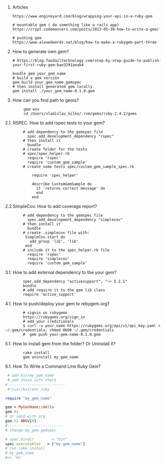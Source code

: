 1. Articles
      
       https://www.engineyard.com/blog/wrapping-your-api-in-a-ruby-gem
       
       # mountable gem ( do something like a rails app) 
       https://crypt.codemancers.com/posts/2013-05-30-how-to-write-a-gem/
       
       # pushing gem
       https://www.alexedwards.net/blog/how-to-make-a-rubygem-part-three
1. How to generate own gem?
       
       # https://blog.faodailtechnology.com/step-by-step-guide-to-publish-your-first-ruby-gem-bae3291aeab4
      
       bundle gem your_gem_name
       # build a gem version
       gem build your_gem_name.gemspec
       # then install generated gem locally
       gem install ./your_gem_name-0.1.0.gem
2. How can you find path to gems?
            
            gem env
            cd /Users/vladislav_hilko/.rvm/gems/ruby-2.4.2/gems

2.1. RSPEC. How to add rspec tests to your gem?
            
            # add dependency to the gemspec file 
              spec.add_development_dependency "rspec"
            # then install it
              bundle
            # create folder for the tests
            # spec/spec_helper.rb
              require 'rspec'
              require 'custom_gem_sample'
            # create some tests spec/custom_gem_sample_spec.rb
               
                require 'spec_helper'

                describe CustomGemSample do
                  it 'returns correct message' do
                  end
                end        
2.2 SimpleCov. How to add coverage report?
            
            # add dependency to the gemspec file 
              spec.add_development_dependency "simplecov"
            # then install it
              bundle
            # create .simplecov file with:
             SimpleCov.start do
               add_group 'lib', 'lib'
             end
            # include it to the spec_helper.rb file
              require 'rspec'
              require 'simplecov'
              require 'custom_gem_sample'
            
 3.1. How to add external dependency to the your gem?
            
            spec.add_dependency "activesupport", "~> 5.2.1"
            bundle
            # add require it to the gem lib class
            require 'active_support'
4.1. How to push/deploy your gem to rebygem.org?
      
            # signin on rubygems 
            https://rubygems.org/sign_in
            # add your creditionals
            $ curl -u your_name https://rubygems.org/api/v1/api_key.yaml > ~/.gem/credentials; chmod 0600 ~/.gem/credentials
            #  gem push your-gem-name-0.1.0.gem
5.1. How to install gem from the folder? Or Uninstall it?
            
            rake install
            gem uninstall my_gem_name
6.1. How To Write a Command Line Ruby Gem?
            

```ruby
 # add bin/my_gem_name
 # add these info there
# -------------------------
 #!/usr/bin/env ruby

require "my_gem_name"

gem = MyGenName::Hello
gem.hi
# or send with arg
gem.hi ARGV[0]
#-------------------------
# change my_gem.gemspec

# spec.bindir        = "bin"
spec.executables   = ["my_gem_name"]
# run rake install
# my_gem_name
#=> 'Hi'
```



